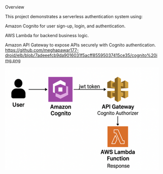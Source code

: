 Overview

This project demonstrates a serverless authentication system using:

Amazon Cognito for user sign-up, login, and authentication.

AWS Lambda for backend business logic.

Amazon API Gateway to expose APIs securely with Cognito authentication.
https://github.com/meghapawar177-droid/elb/blob/7adeeefcb9da9016031f5acff85595037415ce35/cognito%20img.png

![image alt](https://github.com/meghapawar177-droid/elb/blob/7adeeefcb9da9016031f5acff85595037415ce35/cognito%20img.png)

